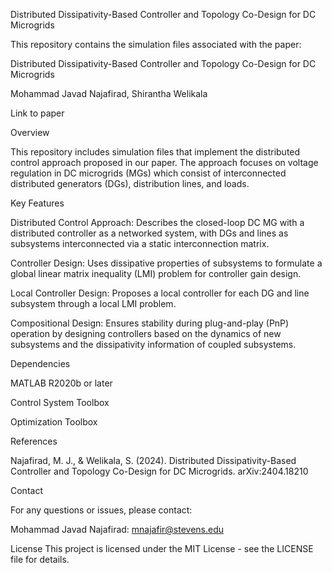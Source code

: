 Distributed Dissipativity-Based Controller and Topology Co-Design for DC Microgrids

This repository contains the simulation files associated with the paper:

Distributed Dissipativity-Based Controller and Topology Co-Design for DC Microgrids

Mohammad Javad Najafirad, Shirantha Welikala

Link to paper

Overview

This repository includes simulation files that implement the distributed control approach proposed in our paper. The approach focuses on voltage regulation in DC microgrids (MGs) which consist of interconnected distributed generators (DGs), distribution lines, and loads.

Key Features

Distributed Control Approach: Describes the closed-loop DC MG with a distributed controller as a networked system, with DGs and lines as subsystems interconnected via a static interconnection matrix.

Controller Design: Uses dissipative properties of subsystems to formulate a global linear matrix inequality (LMI) problem for controller gain design.

Local Controller Design: Proposes a local controller for each DG and line subsystem through a local LMI problem.

Compositional Design: Ensures stability during plug-and-play (PnP) operation by designing controllers based on the dynamics of new subsystems and the dissipativity information of coupled subsystems.


Dependencies

MATLAB R2020b or later

Control System Toolbox

Optimization Toolbox

References

Najafirad, M. J., & Welikala, S. (2024). Distributed Dissipativity-Based Controller and Topology Co-Design for DC Microgrids. arXiv:2404.18210

Contact

For any questions or issues, please contact:

Mohammad Javad Najafirad: mnajafir@stevens.edu

License
This project is licensed under the MIT License - see the LICENSE file for details.

